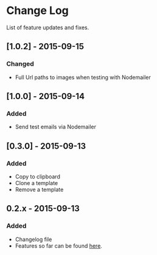 # Change Log
List of feature updates and fixes.

## [1.0.2] - 2015-09-15
### Changed
- Full Url paths to images when testing with Nodemailer

## [1.0.0] - 2015-09-14
### Added
- Send test emails via Nodemailer

## [0.3.0] - 2015-09-13
### Added
- Copy to clipboard
- Clone a template
- Remove a template

## 0.2.x - 2015-09-13
### Added
- Changelog file
- Features so far can be found [here](https://github.com/koomai/bulletproof-email/blob/v0.2.3/README.md).

